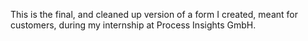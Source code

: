 This is the final, and cleaned up version of a form I created, meant for customers, during my internship at Process Insights GmbH.
